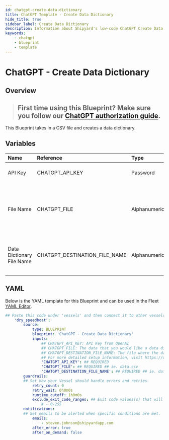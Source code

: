 ```yaml
---
id: chatgpt-create-data-dictionary
title: ChatGPT Template - Create Data Dictionary
hide_title: true
sidebar_label: Create Data Dictionary
description: Information about Shipyard's low-code ChatGPT Create Data Dictionary blueprint. This Blueprint takes in a CSV file and creates a data dictionary. 
keywords:
    - chatgpt
    - blueprint
    - template
---
```


# ChatGPT - Create Data Dictionary

## Overview
> ## **First time using this Blueprint? Make sure you follow our [ChatGPT authorization guide](https://www.shipyardapp.com/docs/blueprint-library/chatgpt/chatgpt-authorization/)**.

This Blueprint takes in a CSV file and creates a data dictionary.

## Variables

| Name | Reference | Type | Required | Default | Options | Description |
|:-----|:----------|:-----|:---------|:--------|:--------|:------------|
| API Key | CHATGPT_API_KEY  | Password |:white_check_mark: | - | - | API Key from OpenAI |
| File Name | CHATGPT_FILE  | Alphanumeric |:white_check_mark: | - | - | The data that you would like a data dictionary created from in CSV form. |
| Data Dictionary File Name | CHATGPT_DESTINATION_FILE_NAME  | Alphanumeric |:white_check_mark: | - | - | The file where the data dictionary will be stored. |

## YAML
Below is the YAML template for this Blueprint and can be used in the Fleet [YAML Editor](../../reference/fleets/yaml-editor.md).
```yaml
## Paste this code under 'vessels' and then connect it to other vessels under 'connections'
    'dry_speedboat':
        source:
            type: BLUEPRINT
            blueprint: 'ChatGPT - Create Data Dictionary'
            inputs: 
                ## CHATGPT_API_KEY: API Key from OpenAI
                ## CHATGPT_FILE: The data that you would like a data dictionary created from in CSV form.
                ## CHATGPT_DESTINATION_FILE_NAME: The file where the data dictionary will be stored.
                ## For more detailed setup information, visit https://www.shipyardapp.com/docs/blueprint-library/chatgpt#create-data-dictionary-blueprint
                'CHATGPT_API_KEY': ## REQUIRED
                'CHATGPT_FILE': ## REQUIRED ## ie. data.csv
                'CHATGPT_DESTINATION_FILE_NAME': ## REQUIRED ## ie. data_dictionary.txt
        guardrails:
        ## Set how your Vessel should handle errors and retries.
            retry_count: 0
            retry_wait: 0h0m0s
            runtime_cutoff: 1h0m0s
            exclude_exit_code_ranges: ## Exit code values(s) that will not be retried if encountered during a Voyage.
                # - 0-255
        notifications: 
        ## Set emails to be alerted when specific conditions are met.
            emails:
                - steven.johnson@shipyardapp.com
            after_error: true
            after_on_demand: false
```
